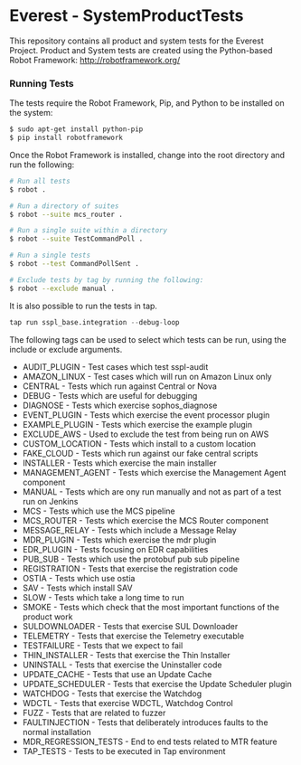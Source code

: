 # Everest - SystemProductTests

This repository contains all product and system tests for the Everest Project. 
Product and System tests are created using the Python-based Robot Framework: http://robotframework.org/

### Running Tests

The tests require the Robot Framework, Pip, and Python to be installed on the system:

```sh
$ sudo apt-get install python-pip
$ pip install robotframework
```

Once the Robot Framework is installed, change into the root directory and run the following:

```sh
# Run all tests
$ robot .

# Run a directory of suites
$ robot --suite mcs_router .

# Run a single suite within a directory
$ robot --suite TestCommandPoll .

# Run a single tests
$ robot --test CommandPollSent .

# Exclude tests by tag by running the following:
$ robot --exclude manual .
```

It is also possible to run the tests in tap. 

```python
tap run sspl_base.integration --debug-loop
```

The following tags can be used to select which tests can be run, using the include or exclude arguments.
* AUDIT_PLUGIN - Test cases which test sspl-audit
* AMAZON_LINUX - Test cases which will run on Amazon Linux only
* CENTRAL - Tests which run against Central or Nova
* DEBUG - Tests which are useful for debugging
* DIAGNOSE - Tests which exercise sophos_diagnose
* EVENT_PLUGIN - Tests which exercise the event processor plugin 
* EXAMPLE_PLUGIN - Tests which exercise the example plugin 
* EXCLUDE_AWS - Used to exclude the test from being run on AWS
* CUSTOM_LOCATION - Tests which install to a custom location
* FAKE_CLOUD - Tests which run against our fake central scripts
* INSTALLER - Tests which exercise the main installer 
* MANAGEMENT_AGENT - Tests which exercise the Management Agent component
* MANUAL - Tests which are ony run manually and not as part of a test run on Jenkins
* MCS - Tests which use the MCS pipeline
* MCS_ROUTER - Tests which exercise the MCS Router component
* MESSAGE_RELAY - Tests which include a Message Relay
* MDR_PLUGIN - Tests which exercise the mdr plugin
* EDR_PLUGIN - Tests focusing on EDR capabilities
* PUB_SUB - Tests which use the protobuf pub sub pipeline
* REGISTRATION - Tests that exercise the registration code
* OSTIA - Tests which use ostia
* SAV - Tests which install SAV
* SLOW - Tests which take a long time to run
* SMOKE - Tests which check that the most important functions of the product work
* SULDOWNLOADER - Tests that exercise SUL Downloader
* TELEMETRY - Tests that exercise the Telemetry executable
* TESTFAILURE - Tests that we expect to fail
* THIN_INSTALLER - Tests that exercise the Thin Installer
* UNINSTALL - Tests that exercise the Uninstaller code
* UPDATE_CACHE - Tests that use an Update Cache
* UPDATE_SCHEDULER - Tests that exercise the Update Scheduler plugin
* WATCHDOG - Tests that exercise the Watchdog
* WDCTL - Tests that exercise WDCTL, Watchdog Control
* FUZZ - Tests that are related to fuzzer
* FAULTINJECTION - Tests that deliberately introduces faults to the normal installation
* MDR_REGRESSION_TESTS - End to end tests related to MTR feature
* TAP_TESTS - Tests to be executed in Tap environment
